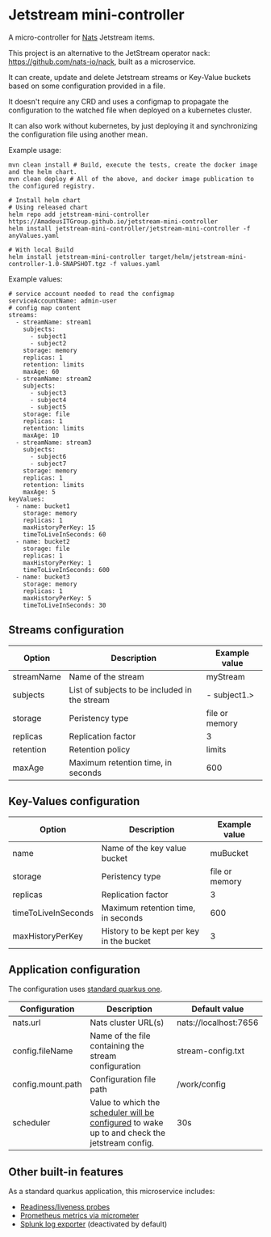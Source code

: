 # Jetstream mini-controller

A micro-controller for [Nats](https://nats.io/) Jetstream items.

This project is an alternative to the JetStream operator nack: https://github.com/nats-io/nack, built as a microservice.

It can create, update and delete Jetstream streams or Key-Value buckets based on some configuration provided in a file.

It doesn't require any CRD and uses a configmap to propagate the configuration to the watched file when deployed on a
kubernetes cluster.

It can also work without kubernetes, by just deploying it and synchronizing the configuration file using
another mean.


Example usage:

```
mvn clean install # Build, execute the tests, create the docker image and the helm chart.
mvn clean deploy # All of the above, and docker image publication to the configured registry.
```

```
# Install helm chart
# Using released chart
helm repo add jetstream-mini-controller https://AmadeusITGroup.github.io/jetstream-mini-controller
helm install jetstream-mini-controller/jetstream-mini-controller -f anyValues.yaml

# With local Build
helm install jetstream-mini-controller target/helm/jetstream-mini-controller-1.0-SNAPSHOT.tgz -f values.yaml 
```

Example values:

```
# service account needed to read the configmap
serviceAccountName: admin-user
# config map content
streams:
  - streamName: stream1
    subjects:
      - subject1
      - subject2
    storage: memory
    replicas: 1
    retention: limits
    maxAge: 60    
  - streamName: stream2
    subjects:
      - subject3
      - subject4
      - subject5
    storage: file
    replicas: 1
    retention: limits
    maxAge: 10  
  - streamName: stream3
    subjects:
      - subject6
      - subject7
    storage: memory
    replicas: 1
    retention: limits
    maxAge: 5
keyValues:
  - name: bucket1
    storage: memory
    replicas: 1
    maxHistoryPerKey: 15
    timeToLiveInSeconds: 60
  - name: bucket2
    storage: file
    replicas: 1
    maxHistoryPerKey: 1
    timeToLiveInSeconds: 600 
  - name: bucket3
    storage: memory
    replicas: 1
    maxHistoryPerKey: 5
    timeToLiveInSeconds: 30     
```

## Streams configuration

| Option     | Description                                   | Example value  |
|------------|-----------------------------------------------|----------------|
| streamName | Name of the stream                            | myStream       |
| subjects   | List of subjects to be included in the stream | - subject1.>   |
| storage    | Peristency type                               | file or memory |
| replicas   | Replication factor                            | 3              |
| retention  | Retention policy                              | limits         |
| maxAge     | Maximum retention time, in seconds            | 600            |

## Key-Values configuration

| Option              | Description                              | Example value  |
|---------------------|------------------------------------------|----------------|
| name                | Name of the key value bucket             | muBucket       |
| storage             | Peristency type                          | file or memory |
| replicas            | Replication factor                       | 3              |
| timeToLiveInSeconds | Maximum retention time, in seconds       | 600            |
| maxHistoryPerKey    | History to be kept per key in the bucket | 3              |

## Application configuration
The configuration uses [standard quarkus one](https://quarkus.io/guides/config-reference).

| Configuration     | Description                                                                                                                          | Default value         |
|-------------------|--------------------------------------------------------------------------------------------------------------------------------------|-----------------------|
| nats.url          | Nats cluster URL(s)                                                                                                                  | nats://localhost:7656 |
| config.fileName   | Name of the file containing the stream configuration                                                                                 | stream-config.txt     |
| config.mount.path | Configuration file path                                                                                                              | /work/config          |
| scheduler         | Value to which the [scheduler will be configured](https://quarkus.io/guides/scheduler) to wake up to and check the jetstream config. | 30s                   |

## Other built-in features

As a standard quarkus application, this microservice includes:
* [Readiness/liveness probes](https://quarkus.io/guides/smallrye-health)
* [Prometheus metrics via micrometer](https://quarkus.io/guides/micrometer)
* [Splunk log exporter](https://quarkiverse.github.io/quarkiverse-docs/quarkus-logging-splunk/dev/index.html) (deactivated by default)